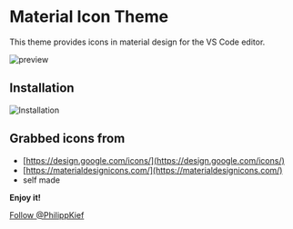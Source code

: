 # Material Icon Theme

This theme provides icons in material design for the VS Code editor.

![preview](https://raw.githubusercontent.com/PKief/vscode-extension-material-icon-theme/withimages/images/preview.PNG)

## Installation
![Installation](https://raw.githubusercontent.com/PKief/vscode-extension-material-icon-theme/withimages/images/installation.gif)

## Grabbed icons from
* [https://design.google.com/icons/](https://design.google.com/icons/)
* [https://materialdesignicons.com/](https://materialdesignicons.com/)
* self made

**Enjoy it!**

<a href="https://twitter.com/PhilippKief" class="twitter-follow-button" data-show-count="false">Follow @PhilippKief</a><script async src="//platform.twitter.com/widgets.js" charset="utf-8"></script>
